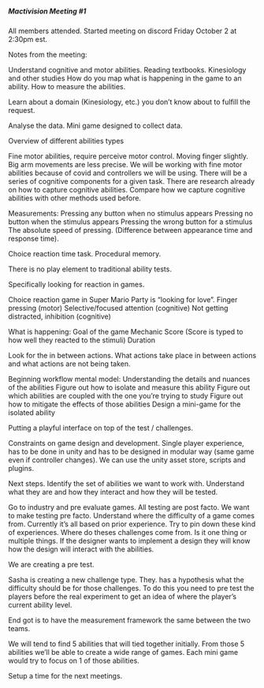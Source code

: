 ##### **Mactivision Meeting #1**
All members attended.
Started meeting on discord Friday October 2 at 2:30pm est.

Notes from the meeting:

Understand cognitive and motor abilities.
Reading textbooks.
Kinesiology and other studies
How do you  map what is happening in the game to an ability.
How to measure the abilities.

Learn about a domain (Kinesiology, etc.) you don’t know about to fulfill the request.

Analyse the data. Mini game designed to collect data.

Overview of different abilities types

Fine motor abilities, require perceive motor control. Moving finger slightly. Big arm movements are less precise. We will be working with fine motor abilities because of covid and controllers we will be using. There will be a series of cognitive components for a given task.
There are research already on how to capture cognitive abilities. Compare how we capture cognitive abilities with other methods used before. 

Measurements:
Pressing any button when no stimulus appears
Pressing no button when the stimulus appears
Pressing the wrong button for a stimulus
The absolute speed of pressing. (Difference between appearance time and response time).

Choice reaction time task. Procedural memory.

There is no play element to traditional ability tests.

Specifically looking for reaction in games.

Choice reaction game in Super Mario Party is “looking for love”.
Finger pressing (motor)
Selective/focused attention (cognitive)
Not getting distracted, inhibition (cognitive)

What is happening:
Goal of the game
Mechanic
Score (Score is typed to how well they reacted to the stimuli)
Duration

Look for the in between actions. What actions take place in between actions and what actions are not being taken.

Beginning workflow mental model:
Understanding the details and nuances of the abilities
Figure out how to isolate and measure this ability
Figure out which abilities are coupled with the one you’re trying to study
Figure out how to mitigate the effects of those abilities
Design a mini-game for the isolated ability

Putting a playful interface on top of the test / challenges.

Constraints on game design and development. Single player experience, has to be done in unity and has to be designed in modular way (same game even if controller changes). We can use the unity asset store, scripts and plugins.

Next steps. Identify the set of abilities we want to work with. Understand what they are and how they interact and how they will be tested. 

Go to industry and pre evaluate games. All testing are post facto. We want to make testing pre facto. Understand where the difficulty of a game comes from. Currently it’s all based on prior experience. Try to pin down these kind of experiences. Where do theses challenges come from. Is it one thing or multiple things. If the designer wants to implement a design they will know how the design will interact with the abilities.

We are creating a pre test.

Sasha is creating a new challenge type. They. has a hypothesis what the difficulty should be for those challenges. To do this you need to pre test the players before the real experiment to get an idea of where the player’s current ability level.

End got is to have the measurement framework the same between the two teams.

We will tend to find 5 abilities that will tied together initially. From those 5 abilities we’ll be able to create a wide range of games. Each mini game would try to focus on 1 of those abilities. 

Setup a time for the next meetings.


